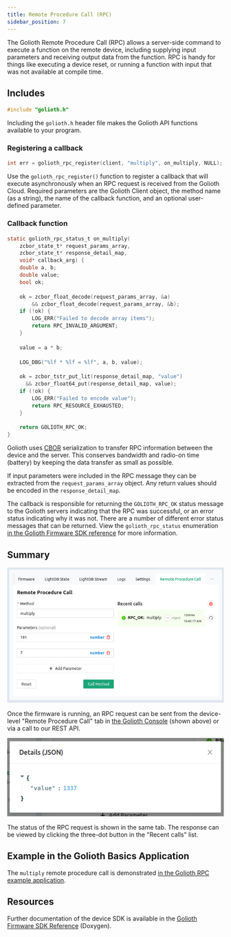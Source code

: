 ```yaml
---
title: Remote Procedure Call (RPC)
sidebar_position: 7
---
```


The Golioth Remote Procedure Call (RPC) allows a server-side command to execute
a function on the remote device, including supplying input parameters and
receiving output data from the function. RPC is handy for things like executing
a device reset, or running a function with input that was not available at
compile time.

## Includes

```c
#include "golioth.h"
```

Including the `golioth.h` header file makes the Golioth API functions available
to your program.

### Registering a callback

```c
int err = golioth_rpc_register(client, "multiply", on_multiply, NULL);
```

Use the `golioth_rpc_register()` function to register a callback that will
execute asynchronously when an RPC request is received from the Golioth Cloud.
Required parameters are the Golioth Client object, the method name (as a
string), the name of the callback function, and an optional user-defined
parameter.

### Callback function

```c
static golioth_rpc_status_t on_multiply(
    zcbor_state_t* request_params_array,
    zcbor_state_t* response_detail_map,
    void* callback_arg) {
    double a, b;
    double value;
    bool ok;

    ok = zcbor_float_decode(request_params_array, &a)
        && zcbor_float_decode(request_params_array, &b);
    if (!ok) {
        LOG_ERR("Failed to decode array items");
        return RPC_INVALID_ARGUMENT;
    }

    value = a * b;

    LOG_DBG("%lf * %lf = %lf", a, b, value);

    ok = zcbor_tstr_put_lit(response_detail_map, "value")
      && zcbor_float64_put(response_detail_map, value);
    if (!ok) {
        LOG_ERR("Failed to encode value");
        return RPC_RESOURCE_EXHAUSTED;
    }

    return GOLIOTH_RPC_OK;
}
```

Golioth uses [CBOR](http://cbor.io/) serialization to transfer RPC information
between the device and the server. This conserves bandwidth and radio-on time
(battery) by keeping the data transfer as small as possible.

If input parameters were included in the RPC message they can be extracted from
the `request_params_array` object. Any return values should be encoded in the
`response_detail_map`.

The callback is responsible for returning the `GOLIOTH_RPC_OK` status message to
the Golioth servers indicating that the RPC was successful, or an error status
indicating why it was not. There are a number of different error status messages
that can be returned. View the `golioth_rpc_status` enumeration [in the Golioth
Firmware SDK
reference](https://zephyr-sdk-docs.golioth.io/group__golioth__rpc.html) for
more information.

## Summary

![Send an RPC request from the Golioth Console](../assets/golioth-remote-procedure-call.jpg)

Once the firmware is running, an RPC request can be sent from the device-level
"Remote Procedure Call" tab in [the Golioth Console](https://console.golioth.io)
(shown above) or via a call to our REST API.

![RPC response received from the device](../assets/golioth-remote-procedure-call-response.jpg)

The status of the RPC request is shown in the same tab. The response can be
viewed by clicking the three-dot button in the "Recent calls" list.

## Example in the Golioth Basics Application

The `multiply` remote procedure call is demonstrated [in the Golioth RPC
example
application](https://github.com/golioth/golioth-firmware-sdk/tree/main/examples/zephyr/rpc).

## Resources

Further documentation of the device SDK is available in the [Golioth Firmware
SDK
Reference](https://firmware-sdk-docs.golioth.io/group__golioth__lightdb.html)
(Doxygen).

